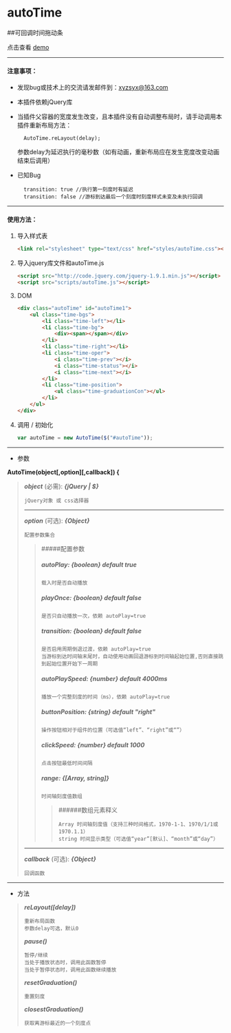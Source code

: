 
# autoTime 
##可回调时间拖动条

点击查看 [demo](http://www.xieyangogo.cn/autoTime)

---

#### 注意事项：
* 发现bug或技术上的交流请发邮件到：[xyzsyx@163.com]()
* 本插件依赖jQuery库
* 当插件父容器的宽度发生改变，且本插件没有自动调整布局时，请手动调用本插件重新布局方法：

		AutoTime.reLayout(delay);

	参数delay为延迟执行的毫秒数（如有动画，重新布局应在发生宽度改变动画结束后调用）

* 已知Bug

		transition: true //执行第一刻度时有延迟
        transition: false //游标到达最后一个刻度时刻度样式未变及未执行回调

-----
#### 使用方法：

1. 导入样式表
    ```HTML
    <link rel="stylesheet" type="text/css" href="styles/autoTime.css"></link>
    ```
    
2. 导入jquery库文件和autoTime.js
	```HTML
    <script src="http://code.jquery.com/jquery-1.9.1.min.js"></script>
    <script src="scripts/autoTime.js"></script>
    ```
3. DOM
	```HTML
    <div class="autoTime" id="autoTime1">
        <ul class="time-bgs">
            <li class="time-left"></li>
            <li class="time-bg">
                <div><span></span></div>
            </li>
            <li class="time-right"></li>
            <li class="time-oper">
                <i class="time-prev"></i>
                <i class="time-status"></i>
                <i class="time-next"></i>
            </li>
            <li class="time-position">
                <ul class="time-graduationCon"></ul>
            </li>
        </ul>
    </div>
    ```
4. 调用 / 初始化 
	```javaScript
	var autoTime = new AutoTime($("#autoTime"));
	```
---

* 参数

**AutoTime(object[,option][,callback]) {**

>**_object_** (必需): **_{jQuery | $}_**
>
>     jQuery对象 或 css选择器
>
>---
>
>**_option_** (可选): **_{Object}_**
>
>     配置参数集合
>
>>#####配置参数
>>##### **_autoPlay_**: *{boolean}* default true
>>
>>     载入时是否自动播放
>>
>>##### **_playOnce_**: *{boolean}* default false
>>     是否只自动播放一次，依赖 autoPlay=true
>>
>>##### **_transition_**: *{boolean}* default false
>>     是否启用周期倒退过渡，依赖 autoPlay=true
>>     当游标到达时间轴末尾时，自动使用动画回退游标到时间轴起始位置,否则直接跳到起始位置开始下一周期
>>
>>##### **_autoPlaySpeed_**: *{number}* default 4000ms
>>     播放一个完整刻度的时间（ms），依赖 autoPlay=true
>>
>>##### **_buttonPosition_**: *{string}* default "right"
>>     操作按钮相对于组件的位置（可选值“left”、“right”或“”）
>>
>>##### **_clickSpeed_**: *{number}* default 1000
>>     点击按钮最低时间间隔
>>
>>##### **_range_**: *{[Array, string]}*
>>     时间轴刻度值数组
>>>
>>>######数组元素释义
>>>    
>>>     Array 时间轴刻度值（支持三种时间格式，1970-1-1、1970/1/1或1970.1.1）
>>>     string 时间显示类型（可选值“year”[默认]、“month”或“day”）
>
>---
>
>**_callback_** (可选): **_{Object}_**
>
>     回调函数

---
* 方法

>**_reLayout([delay])_**
>
>     重新布局函数
>     参数delay可选，默认0
>
>**_pause()_**
>
>     暂停/继续
>     当处于播放状态时，调用此函数暂停
>     当处于暂停状态时，调用此函数继续播放
>
>**_resetGraduation()_**
>
>     重置刻度
>
>**_closestGraduation()_**
>
>     获取离游标最近的一个刻度点
